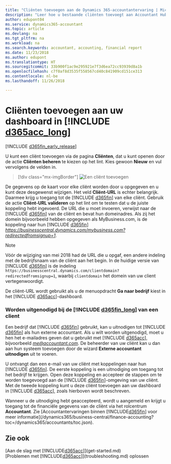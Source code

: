 ```yaml
---
title: "Cliënten toevoegen aan de Dynamics 365-accountantervaring | Microsoft Docs"
description: "Leer hoe u bestaande cliënten toevoegt aan Accountant Hub voor Dynamics 365."
author: edupont04
ms.service: dynamics365-accountant
ms.topic: article
ms.devlang: na
ms.tgt_pltfrm: na
ms.workload: na
ms.search.keywords: accountant, accounting, financial report
ms.date: 11/23/2018
ms.author: edupont
ms.translationtype: HT
ms.sourcegitcommit: 33b900f1ac9e295921e7f3d6ea72cc93939d8a1b
ms.openlocfilehash: c7f0af8d3535f558567cd40c841909cd151ce313
ms.contentlocale: nl-be
ms.lasthandoff: 11/26/2018

---
```

# <a name="add-clients-to-your-dashboard-in-include-d365acclongincludesd365acclongmdmd"></a>Cliënten toevoegen aan uw dashboard in [!INCLUDE [d365acc_long](includes/d365acc_long_md.md)]
[!INCLUDE [d365fin_early_release](includes/d365fin_early_release.md.md)]

U kunt een cliënt toevoegen via de pagina **Cliënten**, dat u kunt openen door de actie **Cliënten beheren** te kiezen op het lint. Kies gewoon **Nieuw** en vul vervolgens de velden in.  

> [!div class="mx-imgBorder"]
> ![Een cliënt toevoegen](./media/accountant-add-client/manage-client.png)

De gegevens op de kaart voor elke cliënt worden door u opgegeven en u kunt deze desgewenst wijzigen. Het veld **Cliënt-URL** is echter belangrijk. Daarmee krijg u toegang tot de [!INCLUDE [d365fin](includes/d365fin_md.md)] van elke cliënt. Gebruik de actie **Cliënt-URL valideren** op het lint om te testen dat u de juiste koppeling hebt ingevoerd. De URL die u moet invoeren, verwijst naar de [!INCLUDE [d365fin](includes/d365fin_md.md)] van de cliënt en bevat hun domeinadres. Als zij het domein bijvoorbeeld hebben opgegeven als MyBusiness.com, is de koppeling naar hun [!INCLUDE [d365fin](includes/d365fin_md.md)] *https://businesscentral.dynamics.com/mybusiness.com?redirectedfromsignup=1*.  

> [!NOTE]
>  Vóór de wijziging van mei 2018 had de URL die u opgaf, een andere indeling met de bedrijfsnaam van de cliënt aan het begin. In de huidige versie van [!INCLUDE [d365fin](includes/d365fin_md.md)] is de indeling ```https://businesscentral.dynamics.com/clientdomain?redirectedfromsignup=1```, waarbij ```clientdomain``` het domein van uw client vertegenwoordigt.  

De cliënt-URL wordt gebruikt als u de menuopdracht **Ga naar bedrijf** kiest in het [!INCLUDE [d365acc](includes/d365acc_md.md)]-dashboard.  

### <a name="get-invited-to-a-clients-include-d365finlongincludesd365finlongmdmd"></a>Worden uitgenodigd bij de [!INCLUDE [d365fin_long](includes/d365fin_long_md.md)] van een client
Een bedrijf dat [!INCLUDE [d365fin](includes/d365fin_md.md)] gebruikt, kan u uitnodigen tot [!INCLUDE [d365fin](includes/d365fin_md.md)] als hun externe accountant. Als u wilt worden uitgenodigd, moet u hen het e-mailadres geven dat u gebruikt met [!INCLUDE [d365acc](includes/d365acc_md.md)], bijvoorbeeld <em>me@accountant.com</em>. De beheerder van uw cliënt kan u dan aan hun systeem toevoegen door de wizard **Externe accountant uitnodigen** uit te voeren.  

U ontvangt dan een e-mail van uw cliënt met koppelingen naar hun [!INCLUDE [d365fin](includes/d365fin_md.md)]. De eerste koppeling is een uitnodiging om toegang tot het bedrijf te krijgen. Open deze koppeling en accepteer de stappen om te worden toegevoegd aan de [!INCLUDE [d365fin](includes/d365fin_md.md)]-omgeving van uw cliënt. Met de tweede koppeling kunt u deze cliënt toevoegen aan uw dashboard in [!INCLUDE [d365acc](includes/d365acc_md.md)], zoals hierboven wordt beschreven.  

Wanneer u de uitnodiging hebt geaccepteerd, wordt u aangemeld en krijgt u toegang tot de financiële gegevens van de cliënt via het rolcentrum **Accountant**. Zie [Accountantervaringen binnen [!INCLUDE[d365fin](includes/d365fin_md.md)] voor meer informatie](/dynamics365/business-central/finance-accounting?toc=/dynamics365/accountants/toc.json).  

## <a name="see-also"></a>Zie ook
[Aan de slag met [!INCLUDE[d365acc](includes/d365acc_md.md)]](get-started.md)  
[Problemen met [!INCLUDE[d365acc](includes/d365acc_md.md)]](troubleshooting.md) oplossen  

